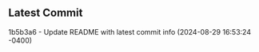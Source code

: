 
## Latest Commit
1b5b3a6 - Update README with latest commit info (2024-08-29 16:53:24 -0400) <Yunxi-Zhou>
